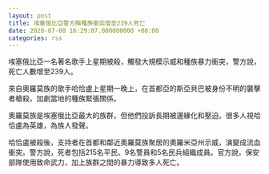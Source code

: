 ```yaml
---
layout: post
title: 埃塞俄比亞警方稱種族衝突增至239人死亡
date: 2020-07-08 16:29:07.000000000 +08:00
categories: rss
---
```


埃塞俄比亞一名著名歌手上星期被殺，觸發大規模示威和種族暴力衝突，警方說，死亡人數增至239人。

來自奧羅莫族的歌手哈恰盧上星期一晚上，在首都亞的斯亞貝巴被身份不明的襲擊者槍殺，加劇當地的種族緊張關係。

奧羅莫族是埃塞俄比亞最大的族群，但他們投訴長期被邊緣化和壓迫。很多人視哈恰盧為英雄，為族人發聲。

哈恰盧被殺後，支持者在首都和鄰近奧羅莫族聚居的奧羅米亞州示威，演變成流血衝突。警方說，死者包括215名平民、9名警員和5名民兵組織成員。官方說，保安部隊使用致命武力，加上族群之間的暴力導致多人死亡。
